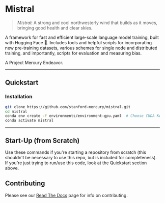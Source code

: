 # Mistral

> *Mistral*: A strong and cool northwesterly wind that builds as it moves, bringing good health and clear skies.

A framework for fast and efficient large-scale language model training, built with Hugging Face :hugs:. Includes tools
and helpful scripts for incorporating new pre-training datasets, various schemes for single node and distributed
training, and importantly, scripts for evaluation and measuring bias.

A Project Mercury Endeavor.

---

## Quickstart

### Installation

```bash
git clone https://github.com/stanford-mercury/mistral.git
cd mistral
conda env create -f environments/environment-gpu.yaml  # Choose CUDA Kernel based on Hardware!
conda activate mistral
```

---

## Start-Up (from Scratch)

Use these commands if you're starting a repository from scratch (this shouldn't be necessary to use this repo, but is
included for completeness). If you're just trying to run/use this code, look at the Quickstart section above.

## Contributing

Please see our [Read The Docs](https://nlp.stanford.edu/local/mistral/docs/_build/html/contributing.html) page for info on contributing.

